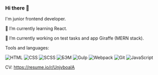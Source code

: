 ### Hi there 👋

I'm junior frontend developer.

🌱 I’m currently learning React.

🔭 I’m currently working on test tasks and app Giraffe (MERN stack).

Tools and languages:

![HTML](https://img.shields.io/badge/-HTML-000000?style=plastic&logo=HTML5&logoColor=E44D26)
![CSS](https://img.shields.io/badge/-CSS-000000?style=plastic&logo=CSS3&logoColor=2062AF)
![SCSS](https://img.shields.io/badge/-SCSS-000000?style=plastic&logo=SASS&logoColor=CC6699)
![БЭМ](https://img.shields.io/badge/-БЭМ-000000?style=plastic&logo=БЭМ&logoColor=1282B9)
![Gulp](https://img.shields.io/badge/-Gulp-000000?style=plastic&logo=Gulp&logoColor=EB4A4B)
![Webpack](https://img.shields.io/badge/-Webpack-000000?style=plastic&logo=Webpack&logoColor=2377BF)
![Git](https://img.shields.io/badge/-Git-000000?style=plastic&logo=Git&logoColor=F05133)
![JavaScript](https://img.shields.io/badge/-JavaScript-000000?style=plastic&logo=JavaScript&logoColor=E9D54D)



CV: https://resume.io/r/UnjvboaIA


<!--
**vvaleri/vvaleri** is a ✨ _special_ ✨ repository because its `README.md` (this file) appears on your GitHub profile.

Here are some ideas to get you started:

- 🔭 I’m currently working on ...
- 🌱 I’m currently learning ...
- 👯 I’m looking to collaborate on ...
- 🤔 I’m looking for help with ...
- 💬 Ask me about ...
- 📫 How to reach me: ...
- 😄 Pronouns: ...
- ⚡ Fun fact: ...
-->

